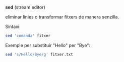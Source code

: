 
**sed** (stream editor)

eliminar línies o transformar fitxers de manera senzilla.​

Sintaxi:
```sh
sed 'comanda' fitxer​
```

Exemple per substituir "Hello" per "Bye":​
```sh
sed 's/Hello/Bye/g' fitxer.txt​
```
